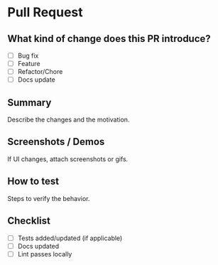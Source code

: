 # Pull Request

## What kind of change does this PR introduce?

- [ ] Bug fix
- [ ] Feature
- [ ] Refactor/Chore
- [ ] Docs update

## Summary

Describe the changes and the motivation.

## Screenshots / Demos

If UI changes, attach screenshots or gifs.

## How to test

Steps to verify the behavior.

## Checklist

- [ ] Tests added/updated (if applicable)
- [ ] Docs updated
- [ ] Lint passes locally
